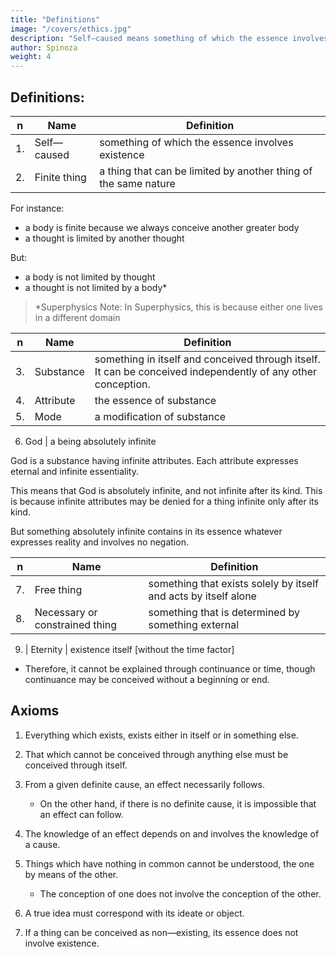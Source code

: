 ```yaml
---
title: "Definitions"
image: "/covers/ethics.jpg"
description: "Self—caused means something of which the essence involves existence"
author: Spinoza
weight: 4
---
```



<!-- ## Part 1=  God -->

## Definitions:

n | Name | Definition
--- | --- | ---
1. | Self—caused | something of which the essence involves existence
2. | Finite thing | a thing that can be limited by another thing of the same nature

For instance:
- a body is finite because we always conceive another greater body
- a thought is limited by another thought

But:
- a body is not limited by thought
- a thought is not limited by a body*

> *Superphysics Note: In Superphysics, this is because either one lives in a different domain



n | Name | Definition
--- | --- | ---
3. | Substance | something in itself and conceived through itself. It can be conceived independently of any other conception.
4. | Attribute | the essence of substance
5. | Mode | a modification of substance
<!-- , or that which exists in, and is conceived through, something other than itself. -->
6. God | a being absolutely infinite

God is a substance having infinite attributes. Each attribute expresses eternal and infinite essentiality. 

This means that God is absolutely infinite, and not infinite after its kind. This is because infinite attributes may be denied for a thing infinite only after its kind. 

But something absolutely infinite contains in its essence whatever expresses reality and involves no negation.

n | Name | Definition
--- | --- | ---
7. | Free thing | something that exists solely by itself and acts by itself alone
8. | Necessary or constrained thing | something that is determined by something external 
<!-- to itself, to a fixed and definite method of existence or action. -->
9. | Eternity | existence itself [without the time factor]
<!-- , in so far as it is conceived necessarily to follow solely from the definition of that which is eternal. -->

<!-- - Existence of this kind is conceived as an eternal truth, like the essence of a thing. -->
- Therefore, it cannot be explained through continuance or time, though continuance may be conceived without a beginning or end.



## Axioms

1. Everything which exists, exists either in itself or in something else.

2. That which cannot be conceived through anything else must be conceived through itself.

3. From a given definite cause, an effect necessarily follows.
    - On the other hand, if there is no definite cause, it is impossible that an effect can follow.

4. The knowledge of an effect depends on and involves the knowledge of a cause.

5. Things which have nothing in common cannot be understood, the one by means of the other.
    - The conception of one does not involve the conception of the other.

6. A true idea must correspond with its ideate or object.

7. If a thing can be conceived as non—existing, its essence does not involve existence.

